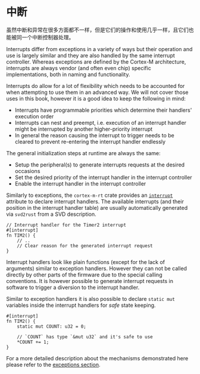 # 中断

虽然中断和异常在很多方面都不一样，但是它们的操作和使用几乎一样，且它们也能被同一个中断控制器处理。

Interrupts differ from exceptions in a variety of ways but their operation and
use is largely similar and they are also handled by the same interrupt
controller. Whereas exceptions are defined by the Cortex-M architecture,
interrupts are always vendor (and often even chip) specific implementations,
both in naming and functionality.

Interrupts do allow for a lot of flexibility which needs to be accounted for
when attempting to use them in an advanced way. We will not cover those uses in
this book, however it is a good idea to keep the following in mind:

* Interrupts have programmable priorities which determine their handlers' execution order
* Interrupts can nest and preempt, i.e. execution of an interrupt handler might be interrupted by another higher-priority interrupt
* In general the reason causing the interrupt to trigger needs to be cleared to prevent re-entering the interrupt handler endlessly

The general initialization steps at runtime are always the same:
* Setup the peripheral(s) to generate interrupts requests at the desired occasions
* Set the desired priority of the interrupt handler in the interrupt controller
* Enable the interrupt handler in the interrupt controller

Similarly to exceptions, the `cortex-m-rt` crate provides an [`interrupt`]
attribute to declare interrupt handlers. The available interrupts (and
their position in the interrupt handler table) are usually automatically
generated via `svd2rust` from a SVD description.

[`interrupt`]: https://docs.rs/cortex-m-rt-macros/0.1.5/cortex_m_rt_macros/attr.interrupt.html

``` rust,ignore
// Interrupt handler for the Timer2 interrupt
#[interrupt]
fn TIM2() {
    // ..
    // Clear reason for the generated interrupt request
}
```

Interrupt handlers look like plain functions (except for the lack of arguments)
similar to exception handlers. However they can not be called directly by other
parts of the firmware due to the special calling conventions. It is however
possible to generate interrupt requests in software to trigger a diversion to
the interrupt handler.

Similar to exception handlers it is also possible to declare `static mut`
variables inside the interrupt handlers for *safe* state keeping.

``` rust,ignore
#[interrupt]
fn TIM2() {
    static mut COUNT: u32 = 0;

    // `COUNT` has type `&mut u32` and it's safe to use
    *COUNT += 1;
}
```

For a more detailed description about the mechanisms demonstrated here please
refer to the [exceptions section].

[exceptions section]: ./exceptions.md
